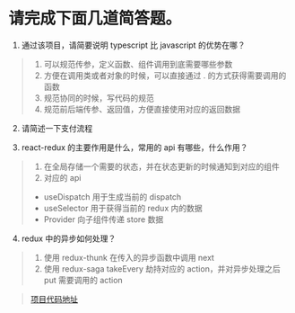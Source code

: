 # 请完成下面几道简答题。

1. 通过该项目，请简要说明 typescript 比 javascript 的优势在哪？
> 1. 可以规范传参，定义函数、组件调用到底需要哪些参数 
> 2. 方便在调用类或者对象的时候，可以直接通过 . 的方式获得需要调用的函数
> 3. 规范协同的时候，写代码的规范
> 4. 规范前后端传参、返回值，方便直接使用对应的返回数据

2. 请简述一下支付流程

3. react-redux 的主要作用是什么，常用的 api 有哪些，什么作用？
> 1. 在全局存储一个需要的状态，并在状态更新的时候通知到对应的组件
> 2. 对应的 api
>  - useDispatch 用于生成当前的 dispatch
>  - useSelector 用于获得当前的 redux 内的数据
>  - Provider 向子组件传递 store 数据

4. redux 中的异步如何处理？
> 1. 使用 redux-thunk 在传入的异步函数中调用 next
> 2. 使用 redux-saga takeEvery 劫持对应的 action，并对异步处理之后 put 需要调用的 action

> [项目代码地址](https://github.com/dongceha/ecommerce)  